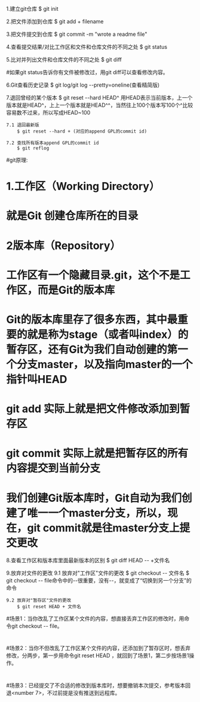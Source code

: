 ﻿
1.建立git仓库
	$ git init

2.把文件添加到仓库
	$ git add + filename

3.把文件提交到仓库
	$ git commit -m "wrote a readme file"

4.查看提交结果/对比工作区和文件和仓库文件的不同之处
	$ git status

5.比对并列出文件和仓库文件的不同之处
	$ git diff

#如果git status告诉你有文件被修改过，用git diff可以查看修改内容。

6.Git查看历史记录
	$ git log/git log --pretty=oneline(查看精简版)

7.退回曾经的某个版本
	$ git reset --hard HEAD^
		用HEAD表示当前版本，上一个版本就是HEAD^，上上一个版本就是HEAD^^，当然往上100个版本写100个^比较容易数不过来，所以写成HEAD~100 

	7.1 退回最新版
		$ git reset --hard + (对应的append GPL的commit id)
	
	7.2 查找所有版本append GPL的commit id
		$ git reflog
#git原理:
#	1.工作区（Working Directory）
#		就是Git 创建仓库所在的目录
#
#	2版本库（Repository）
#		工作区有一个隐藏目录.git，这个不是工作区，而是Git的版本库
#
#	Git的版本库里存了很多东西，其中最重要的就是称为stage（或者叫index）的暂存区，还有Git为我们自动创建的第一个分支master，以及指向master的一个指针叫HEAD
#
#		git add 实际上就是把文件修改添加到暂存区
#
#		git commit 实际上就是把暂存区的所有内容提交到当前分支
#			我们创建Git版本库时，Git自动为我们创建了唯一一个master分支，所以，现在，git commit就是往master分支上提交更改
8.查看工作区和版本库里面最新版本的区别
	$ git diff HEAD -- +文件名

9.放弃对文件的更改
	9.1 放弃对"工作区"文件的更改
		$ git checkout -- 文件名
			$ git checkout -- file命令中的--很重要，没有--，就变成了“切换到另一个分支”的命令

	9.2 放弃对"暂存区"文件的更改
		$ git reset HEAD + 文件名

#场景1：当你改乱了工作区某个文件的内容，想直接丢弃工作区的修改时，用命令git checkout -- file。
#
#场景2：当你不但改乱了工作区某个文件的内容，还添加到了暂存区时，想丢弃修改，分两步，第一步用命令git reset HEAD <file>，就回到了场景1，第二步按场景1操作。
#
#场景3：已经提交了不合适的修改到版本库时，想要撤销本次提交，参考版本回退<number 7>，不过前提是没有推送到远程库。

















